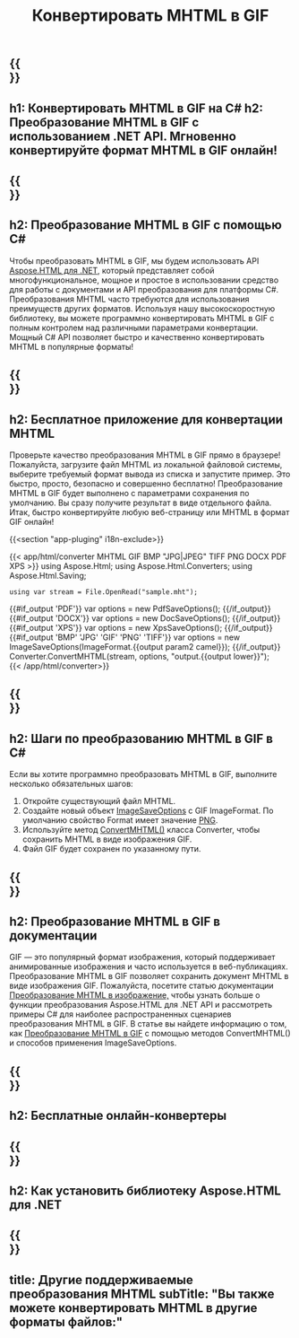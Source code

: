 ﻿---
translation: true
template: /templates/_template-conversion-child.md
title: Конвертировать MHTML в GIF
description: Конвертировать MHTML в GIF на C#. Легко используйте API в любом приложении .NET. Попробуйте онлайн-конвертер MHTML в GIF бесплатно!
url: /net/conversion/mhtml-to-gif/
family: html
platformtag: net
feature: conversion
informat: MHTML
outformat: GIF
otherformats: DOCX PDF XPS BMP GIF JPEG PNG TIFF
---

{{<section banner>}}
---
h1: Конвертировать MHTML в GIF на C#
h2: Преобразование MHTML в GIF с использованием .NET API. Мгновенно конвертируйте формат MHTML в GIF онлайн!
---

{{<section overview>}}
---
h2: Преобразование MHTML в GIF с помощью C#
---

Чтобы преобразовать MHTML в GIF, мы будем использовать API [Aspose.HTML для .NET](https://products.aspose.com/html/net/), который представляет собой многофункциональное, мощное и простое в использовании средство для работы с документами и API преобразования для платформы C#. Преобразования MHTML часто требуются для использования преимуществ других форматов. Используя нашу высокоскоростную библиотеку, вы можете программно конвертировать MHTML в GIF с полным контролем над различными параметрами конвертации. Мощный C# API позволяет быстро и качественно конвертировать MHTML в популярные форматы!

{{<section demos>}}
---
h2: Бесплатное приложение для конвертации MHTML
---

Проверьте качество преобразования MHTML в GIF прямо в браузере! Пожалуйста, загрузите файл MHTML из локальной файловой системы, выберите требуемый формат вывода из списка и запустите пример. Это быстро, просто, безопасно и совершенно бесплатно! Преобразование MHTML в GIF будет выполнено с параметрами сохранения по умолчанию. Вы сразу получите результат в виде отдельного файла. Итак, быстро конвертируйте любую веб-страницу или MHTML в формат GIF онлайн!

{{<section "app-pluging" i18n-exclude>}}

{{< app/html/converter MHTML GIF BMP "JPG|JPEG" TIFF PNG DOCX PDF XPS >}}
using Aspose.Html;
using Aspose.Html.Converters;
using Aspose.Html.Saving;

    using var stream = File.OpenRead("sample.mht");
{{#if_output 'PDF'}}
    var options = new PdfSaveOptions();
{{/if_output}}
{{#if_output 'DOCX'}}
    var options = new DocSaveOptions();
{{/if_output}}
{{#if_output 'XPS'}}
    var options = new XpsSaveOptions();
{{/if_output}}
{{#if_output 'BMP' 'JPG' 'GIF' 'PNG' 'TIFF'}}
    var options = new ImageSaveOptions(ImageFormat.{{output param2 camel}});
{{/if_output}}
    Converter.ConvertMHTML(stream, options, "output.{{output lower}}");   
{{< /app/html/converter>}} 


{{<section steps>}}
---
h2: Шаги по преобразованию MHTML в GIF в C#
---

Если вы хотите программно преобразовать MHTML в GIF, выполните несколько обязательных шагов:
1. Откройте существующий файл MHTML.
1. Создайте новый объект [ImageSaveOptions](https://apireference.aspose.com/html/net/aspose.html.saving/imagesaveoptions) с GIF ImageFormat. По умолчанию свойство Format имеет значение [PNG](https://apireference.aspose.com/html/net/aspose.html.rendering.image/imageformat).
1. Используйте метод [ConvertMHTML()](https://apireference.aspose.com/html/net/aspose.html.converters/converter/convertmhtml/) класса Converter, чтобы сохранить MHTML в виде изображения GIF.
1. Файл GIF будет сохранен по указанному пути.

{{<section documentation>}}
---
h2: Преобразование MHTML в GIF в документации
---

GIF — это популярный формат изображения, который поддерживает анимированные изображения и часто используется в веб-публикациях. Преобразование MHTML в GIF позволяет сохранить документ MHTML в виде изображения GIF. Пожалуйста, посетите статью документации [Преобразование MHTML в изображение,](https://docs.aspose.com/html/net/converting-between-formats/mhtml-to-image/) чтобы узнать больше о функции преобразования Aspose.HTML для .NET API и рассмотреть примеры C# для наиболее распространенных сценариев преобразования MHTML в GIF. В статье вы найдете информацию о том, как <a href="https://docs.aspose.com/html/net/converting-between-formats/mhtml-to-image/#convert-mhtml-to-gif " target="_blank">Преобразование MHTML в GIF</a> с помощью методов ConvertMHTML() и способов применения ImageSaveOptions.

{{<section online-converters>}}
---
h2: Бесплатные онлайн-конвертеры
---

{{<section get-started>}}
---
h2: Как установить библиотеку Aspose.HTML для .NET
---

{{<section other-conversions>}}
---
title: Другие поддерживаемые преобразования MHTML
subTitle: "Вы также можете конвертировать MHTML в другие форматы файлов:"
---